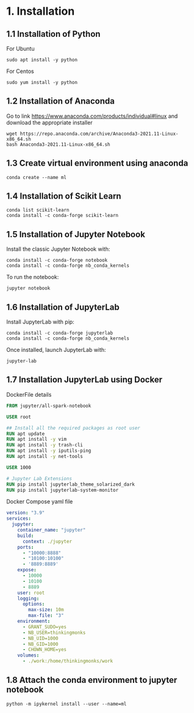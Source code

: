 # 1. Installation

## 1.1 Installation of Python

For Ubuntu

```shell
sudo apt install -y python
```

For Centos

```shell
sudo yum install -y python
```

## 1.2 Installation of Anaconda

Go to link https://www.anaconda.com/products/individual#linux and download the appropriate installer

```shell
wget https://repo.anaconda.com/archive/Anaconda3-2021.11-Linux-x86_64.sh
bash Anaconda3-2021.11-Linux-x86_64.sh
```

## 1.3 Create virtual environment using anaconda

```shell
conda create --name ml
```

## 1.4 Installation of Scikit Learn

```shell
conda list scikit-learn
conda install -c conda-forge scikit-learn
```

## 1.5 Installation of Jupyter Notebook

Install the classic Jupyter Notebook with:
```shell
conda install -c conda-forge notebook
conda install -c conda-forge nb_conda_kernels
```

To run the notebook:
```shell
jupyter notebook
```

## 1.6 Installation of JupyterLab

Install JupyterLab with pip:
```shell
conda install -c conda-forge jupyterlab
conda install -c conda-forge nb_conda_kernels
```

Once installed, launch JupyterLab with:
```shell
jupyter-lab
```

## 1.7 Installation JupyterLab using Docker

DockerFile details

```Dockerfile
FROM jupyter/all-spark-notebook

USER root

## Install all the required packages as root user
RUN apt update
RUN apt install -y vim
RUN apt install -y trash-cli
RUN apt install -y iputils-ping
RUN apt install -y net-tools

USER 1000

# Jupyter Lab Extensions
RUN pip install jupyterlab_theme_solarized_dark
RUN pip install jupyterlab-system-monitor
```

Docker Compose yaml file
```yaml
version: "3.9"
services:
  jupyter:
    container_name: "jupyter"
    build:
      context: ./jupyter
    ports:
      - "10000:8888"
      - "10100:10100"
      - '8889:8889'
    expose:
      - 10000
      - 10100
      - 8889
    user: root
    logging:
      options:
        max-size: 10m
        max-file: "3"
    environment:
      - GRANT_SUDO=yes
      - NB_USER=thinkingmonks
      - NB_UID=1000
      - NB_GID=1000
      - CHOWN_HOME=yes
    volumes:
      - ./work:/home/thinkingmonks/work
```

## 1.8 Attach the conda environment to jupyter notebook
```shell
python -m ipykernel install --user --name=ml
```
